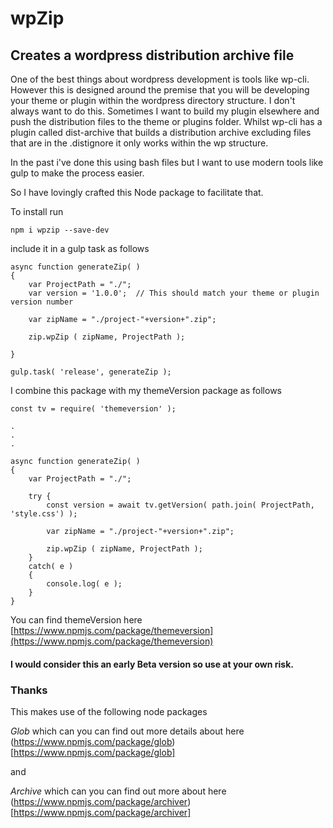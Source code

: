 # wpZip

## Creates a wordpress distribution archive file

One of the best things about wordpress development is tools like wp-cli.  However this is designed around the premise that you will be developing your theme or plugin within the wordpress directory structure.  I don't always want to do this.  Sometimes I want to build my plugin elsewhere and push the distribution files to the theme or plugins folder.  Whilst wp-cli has a plugin called dist-archive that builds a distribution archive excluding files that are in the .distignore it only works within the wp structure.

In the past i've done this using bash files but I want to use modern tools like gulp to make the process easier.

So I have lovingly crafted this Node package to facilitate that.

To install run 

    npm i wpzip --save-dev

include it in a gulp task as follows

    async function generateZip( )
    {
        var ProjectPath = "./";
        var version = '1.0.0';  // This should match your theme or plugin version number 

        var zipName = "./project-"+version+".zip";

        zip.wpZip ( zipName, ProjectPath );

    }

    gulp.task( 'release', generateZip );


I combine this package with my themeVersion package as follows

    const tv = require( 'themeversion' );

    .
    .
    .

    async function generateZip( )
    {
        var ProjectPath = "./";

        try {
            const version = await tv.getVersion( path.join( ProjectPath, 'style.css') );

            var zipName = "./project-"+version+".zip";

            zip.wpZip ( zipName, ProjectPath );
        }
        catch( e )
        {
            console.log( e );
        }
    }

You can find themeVersion here [https://www.npmjs.com/package/themeversion](https://www.npmjs.com/package/themeversion)

#### I would consider this an early Beta version so use at your own risk.

### Thanks

This makes use of the following node packages

*Glob* which can you can find out more details about here (https://www.npmjs.com/package/glob)[https://www.npmjs.com/package/glob]

and

*Archive* which can you can find out more about here (https://www.npmjs.com/package/archiver)[https://www.npmjs.com/package/archiver]
